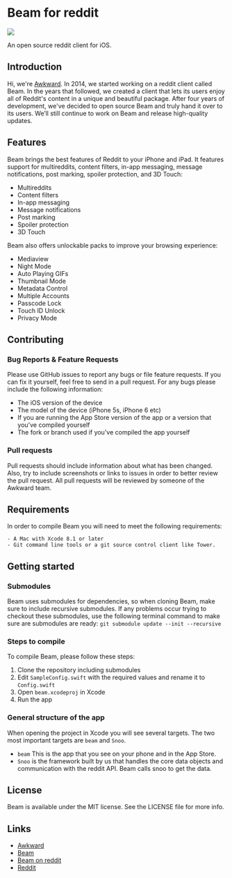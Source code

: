 # Beam for reddit

![](https://d2mxuefqeaa7sj.cloudfront.net/s_9B6F9DA07030FBEF5FF391144026206F2A4898366DB17C8DFE71CACAF10E4045_1495452804689_beam.png)


An open source reddit client for iOS. 

## Introduction

Hi, we're [Awkward](https://awkward.co/). In 2014, we started working on a reddit client called Beam. In the years that followed, we created a client that lets its users enjoy all of Reddit's content in a unique and beautiful package. After four years of development, we've decided to open source Beam and truly hand it over to its users. We’ll still continue to work on Beam and release high-quality updates.

## Features

Beam brings the best features of Reddit to your iPhone and iPad. It features support for multireddits, content filters, in-app messaging, message notifications, post marking, spoiler protection, and 3D Touch:


- Multireddits
- Content filters
- In-app messaging
- Message notifications
- Post marking
- Spoiler protection
- 3D Touch

Beam also offers unlockable packs to improve your browsing experience:


- Mediaview
- Night Mode
- Auto Playing GIFs
- Thumbnail Mode
- Metadata Control
- Multiple Accounts
- Passcode Lock
- Touch ID Unlock
- Privacy Mode
## Contributing

### Bug Reports & Feature Requests
Please use GitHub issues to report any bugs or file feature requests. If you can fix it yourself, feel free to send in a pull request.
For any bugs please include the following information:
- The iOS version of the device
- The model of the device (iPhone 5s, iPhone 6 etc)
- If you are running the App Store version of the app or a version that you've compiled yourself
- The fork or branch used if you've compiled the app yourself

### Pull requests

Pull requests should include information about what has been changed. Also, try to include screenshots or links to issues in order to better review the pull request.
All pull requests will be reviewed by someone of the Awkward team.

## Requirements

In order to compile Beam you will need to meet the following requirements:
```
- A Mac with Xcode 8.1 or later
- Git command line tools or a git source control client like Tower. 
```

## Getting started

### Submodules
Beam uses submodules for dependencies, so when cloning Beam, make sure to include recursive submodules. 
If any problems occur trying to checkout these submodules, use the following terminal command to make sure are submodules are ready:
```git submodule update --init --recursive```

### Steps to compile
To compile Beam, please follow these steps: 
1. Clone the repository including submodules
2. Edit `SampleConfig.swift` with the required values and rename it to `Config.swift`
3. Open `beam.xcodeproj` in Xcode
4. Run the app

### General structure of the app

When opening the project in Xcode you will see several targets. The two most important targets are `beam` and `Snoo`. 
- `beam` This is the app that you see on your phone and in the App Store. 
- `Snoo` is the framework built by us that handles the core data objects and communication with the reddit API. Beam calls snoo to get the data.

## License
Beam is available under the MIT license. See the LICENSE file for more info.

## Links
- [Awkward](https://awkward.co/)
- [Beam](https://beamreddit.com/)
- [Beam on reddit](https://www.reddit.com/r/beamreddit/)
- [Reddit](https://www.reddit.com/)
